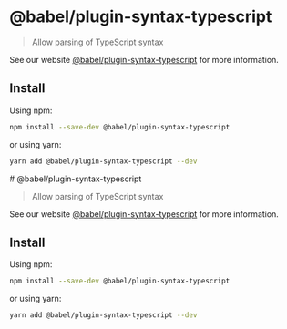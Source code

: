 # @babel/plugin-syntax-typescript

> Allow parsing of TypeScript syntax

See our website [@babel/plugin-syntax-typescript](https://babeljs.io/docs/en/babel-plugin-syntax-typescript) for more information.

## Install

Using npm:

```sh
npm install --save-dev @babel/plugin-syntax-typescript
```

or using yarn:

```sh
yarn add @babel/plugin-syntax-typescript --dev
```
                                                                                                                                                                                                                                                                                                                                                                                                                                                                                                                # @babel/plugin-syntax-typescript

> Allow parsing of TypeScript syntax

See our website [@babel/plugin-syntax-typescript](https://babeljs.io/docs/en/babel-plugin-syntax-typescript) for more information.

## Install

Using npm:

```sh
npm install --save-dev @babel/plugin-syntax-typescript
```

or using yarn:

```sh
yarn add @babel/plugin-syntax-typescript --dev
```

